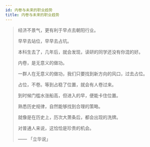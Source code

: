 ```yaml
---
id: 内卷与未来的职业趋势
title: 内卷与未来的职业趋势
---
```

> 经济不景气，更有利于早点去朝阳行业。
>
> 早早去站位，早早去占坑。
>
> 本科生去了，几年后，就会发现，读研的同学还没有你混的好。
>
> 内卷，是无意义的做功。
>
> 一群人在无意义的做功，我们只要找到新方向的风口，过去占位。
>
> 占位，不卷。等到占稳了位置，就会有人卷过来。
>
> 到时候门槛水涨船高，但进入的早，便能卡住位置。
>
> 熟悉历史规律，自然能够找到合理的策略。
>
> 就像是在历史上，历次大萧条后，都会出现的洗牌。
>
> 对普通人来说，这恰恰是珍贵的机会。
>
> —— 「立华说」
